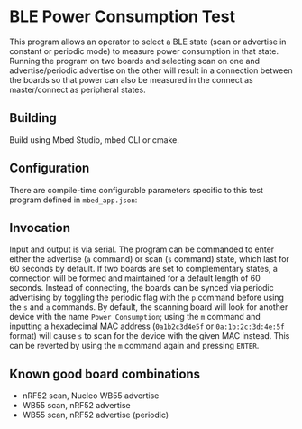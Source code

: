 # BLE Power Consumption Test

This program allows an operator to select a BLE state (scan or advertise in constant or periodic mode) to measure power consumption in that state. Running the program on two boards and selecting scan on one and advertise/periodic advertise on the other will result in a connection between the boards so that power can also be measured in the connect as master/connect as peripheral states.

## Building

Build using Mbed Studio, mbed CLI or cmake.

## Configuration

There are compile-time configurable parameters specific to this test program defined in `mbed_app.json`:

## Invocation

Input and output is via serial. The program can be commanded to enter either the advertise (`a` command) or scan (`s` command) state, which last for 60 seconds by default. If two boards are set to complementary states, a connection will be formed and maintained for a default length of 60 seconds. Instead of connecting, the boards can be synced via periodic advertising by toggling the periodic flag with the `p` command before using the `s` and `a` commands. By default, the scanning board will look for another device with the name `Power Consumption`; using the `m` command and inputting a hexadecimal MAC address (`0a1b2c3d4e5f` or `0a:1b:2c:3d:4e:5f` format) will cause `s` to scan for the device with the given MAC instead. This can be reverted by using the `m` command again and pressing `ENTER`.

## Known good board combinations

 * nRF52 scan, Nucleo WB55 advertise
 * WB55 scan, nRF52 advertise
 * WB55 scan, nRF52 advertise (periodic)
